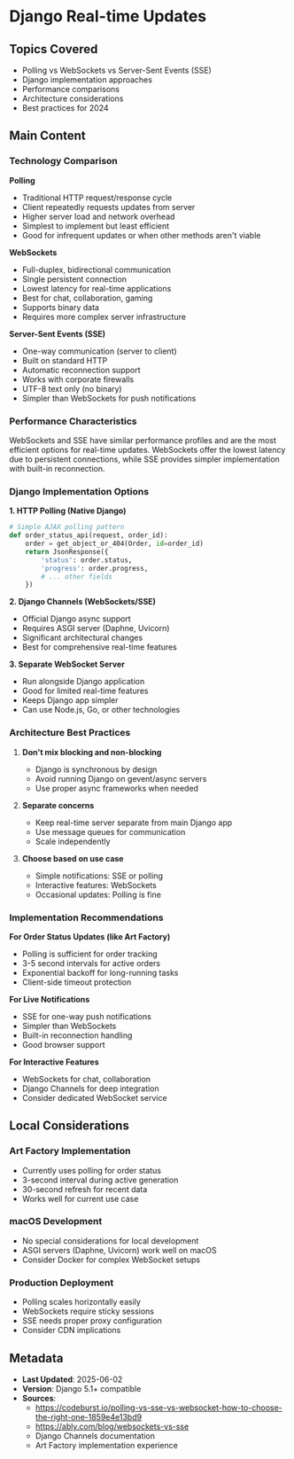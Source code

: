 # Django Real-time Updates

## Topics Covered
- Polling vs WebSockets vs Server-Sent Events (SSE)
- Django implementation approaches
- Performance comparisons
- Architecture considerations
- Best practices for 2024

## Main Content

### Technology Comparison

**Polling**
- Traditional HTTP request/response cycle
- Client repeatedly requests updates from server
- Higher server load and network overhead
- Simplest to implement but least efficient
- Good for infrequent updates or when other methods aren't viable

**WebSockets**
- Full-duplex, bidirectional communication
- Single persistent connection
- Lowest latency for real-time applications
- Best for chat, collaboration, gaming
- Supports binary data
- Requires more complex server infrastructure

**Server-Sent Events (SSE)**
- One-way communication (server to client)
- Built on standard HTTP
- Automatic reconnection support
- Works with corporate firewalls
- UTF-8 text only (no binary)
- Simpler than WebSockets for push notifications

### Performance Characteristics

WebSockets and SSE have similar performance profiles and are the most efficient options for real-time updates. WebSockets offer the lowest latency due to persistent connections, while SSE provides simpler implementation with built-in reconnection.

### Django Implementation Options

**1. HTTP Polling (Native Django)**
```python
# Simple AJAX polling pattern
def order_status_api(request, order_id):
    order = get_object_or_404(Order, id=order_id)
    return JsonResponse({
        'status': order.status,
        'progress': order.progress,
        # ... other fields
    })
```

**2. Django Channels (WebSockets/SSE)**
- Official Django async support
- Requires ASGI server (Daphne, Uvicorn)
- Significant architectural changes
- Best for comprehensive real-time features

**3. Separate WebSocket Server**
- Run alongside Django application
- Good for limited real-time features
- Keeps Django app simpler
- Can use Node.js, Go, or other technologies

### Architecture Best Practices

1. **Don't mix blocking and non-blocking**
   - Django is synchronous by design
   - Avoid running Django on gevent/async servers
   - Use proper async frameworks when needed

2. **Separate concerns**
   - Keep real-time server separate from main Django app
   - Use message queues for communication
   - Scale independently

3. **Choose based on use case**
   - Simple notifications: SSE or polling
   - Interactive features: WebSockets
   - Occasional updates: Polling is fine

### Implementation Recommendations

**For Order Status Updates (like Art Factory)**
- Polling is sufficient for order tracking
- 3-5 second intervals for active orders
- Exponential backoff for long-running tasks
- Client-side timeout protection

**For Live Notifications**
- SSE for one-way push notifications
- Simpler than WebSockets
- Built-in reconnection handling
- Good browser support

**For Interactive Features**
- WebSockets for chat, collaboration
- Django Channels for deep integration
- Consider dedicated WebSocket service

## Local Considerations

### Art Factory Implementation
- Currently uses polling for order status
- 3-second interval during active generation
- 30-second refresh for recent data
- Works well for current use case

### macOS Development
- No special considerations for local development
- ASGI servers (Daphne, Uvicorn) work well on macOS
- Consider Docker for complex WebSocket setups

### Production Deployment
- Polling scales horizontally easily
- WebSockets require sticky sessions
- SSE needs proper proxy configuration
- Consider CDN implications

## Metadata
- **Last Updated**: 2025-06-02
- **Version**: Django 5.1+ compatible
- **Sources**: 
  - https://codeburst.io/polling-vs-sse-vs-websocket-how-to-choose-the-right-one-1859e4e13bd9
  - https://ably.com/blog/websockets-vs-sse
  - Django Channels documentation
  - Art Factory implementation experience